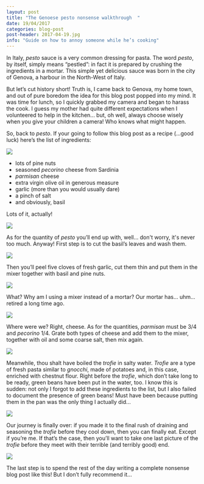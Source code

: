 ```yaml
---
layout: post
title: "The Genoese pesto nonsense walkthrough  "
date: 19/04/2017
categories: blog-post
post-header: 2017-04-19.jpg
info: "Guide on how to annoy someone while he’s cooking"
---
```


In Italy, *pesto* sauce is a very common dressing for pasta. The word *pesto*, by itself, simply means “pestled”: in fact it is prepared by crushing the ingredients in a mortar.
This simple yet delicious sauce was born in the city of Genova, a harbour in the North-West of Italy.


But let’s cut history short! Truth is, I came back to Genova, my home town, and out of pure boredom the idea for this blog post popped into my mind. It was time for lunch, so I quickly grabbed my camera and began to harass the cook. I guess my mother had quite different expectations when I volunteered to help in the kitchen... but, oh well, always choose wisely when you give your children a camera! Who knows what might happen.


So, back to *pesto*. If your going to follow this blog post as a recipe (...good luck) here’s the list of ingredients:

<img class="post-img-side" src="{{ site.baseurl }}/img/posts/2017-04-19-01.jpg" />

* lots of pine nuts
* seasoned *pecorino* cheese from Sardinia
* *parmisan* cheese
* extra virgin olive oil in generous measure
* garlic (more than you would usually dare)
* a pinch of salt
* and obviously, basil

<p style="clear:both"> Lots of it, actually! </p>

<img class="post-img" src="{{ site.baseurl }}/img/posts/2017-04-19-02.jpg" />

As for the quantity of *pesto* you’ll end up with, well... don't worry, it's never too much.
Anyway! First step is to cut the basil’s leaves and wash them.

<img class="post-img" src="{{ site.baseurl }}/img/posts/2017-04-19-03.jpg" />

Then you’ll peel five cloves of fresh garlic, cut them thin and put them in the mixer together with basil and pine nuts.

<img class="post-img" src="{{ site.baseurl }}/img/posts/2017-04-19-04.jpg" />

What? Why am I using a mixer instead of a mortar? Our mortar has... uhm... retired a long time ago.

<img class="post-img" src="{{ site.baseurl }}/img/posts/2017-04-19-05.jpg" />

Where were we? Right, cheese. As for the quantities, *parmisan* must be 3/4 and *pecorino* 1/4. Grate both types of cheese and add them to the mixer, together with oil and some coarse salt, then mix again.

<img class="post-img" src="{{ site.baseurl }}/img/posts/2017-04-19-06.jpg" />

Meanwhile, thou shalt have boiled the *trofie* in salty water. *Trofie* are a type of fresh pasta similar to *gnocchi*, made of potatoes and, in this case, enriched with chestnut flour. Right before the *trofie*, which don’t take long to be ready, green beans have been put in the water, too. I know this is sudden: not only I forgot to add these ingredients to the list, but I also failed to document the presence of green beans! Must have been because putting them in the pan was the only thing I actually did...

<img class="post-img" src="{{ site.baseurl }}/img/posts/2017-04-19-07.jpg" />

Our journey is finally over: if you made it to the final rush of draining and seasoning the *trofie* before they cool down, then you can finally eat.
Except if you’re me. If that’s the case, then you’ll want to take one last picture of the *trofie* before they meet with their terrible (and terribly good) end.

<img class="post-img" src="{{ site.baseurl }}/img/posts/2017-04-19-08.jpg" />

The last step is to spend the rest of the day writing a complete nonsense blog post like this! But I don’t fully recommend it...
